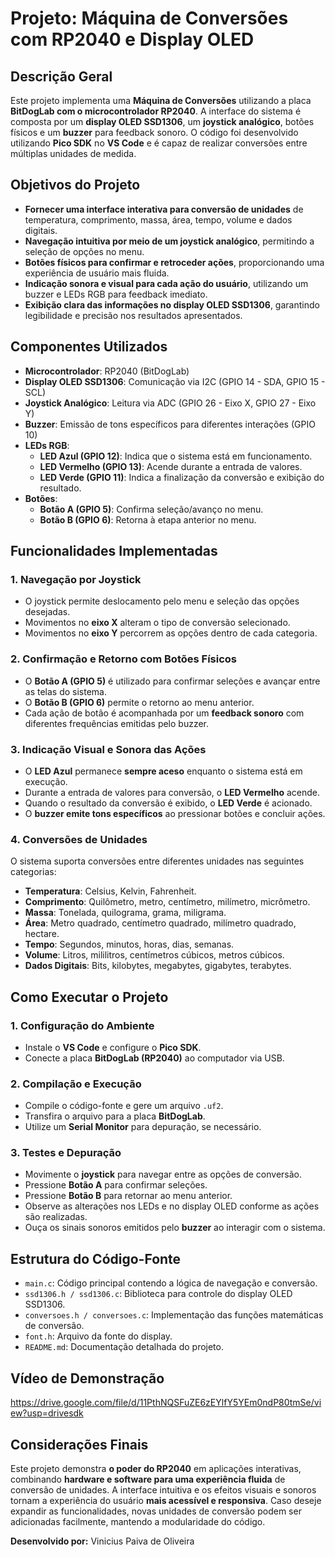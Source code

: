 # Projeto: Máquina de Conversões com RP2040 e Display OLED

## Descrição Geral

Este projeto implementa uma **Máquina de Conversões** utilizando a placa **BitDogLab com o microcontrolador RP2040**. A interface do sistema é composta por um **display OLED SSD1306**, um **joystick analógico**, botões físicos e um **buzzer** para feedback sonoro. O código foi desenvolvido utilizando **Pico SDK** no **VS Code** e é capaz de realizar conversões entre múltiplas unidades de medida.

## Objetivos do Projeto

- **Fornecer uma interface interativa para conversão de unidades** de temperatura, comprimento, massa, área, tempo, volume e dados digitais.
- **Navegação intuitiva por meio de um joystick analógico**, permitindo a seleção de opções no menu.
- **Botões físicos para confirmar e retroceder ações**, proporcionando uma experiência de usuário mais fluida.
- **Indicação sonora e visual para cada ação do usuário**, utilizando um buzzer e LEDs RGB para feedback imediato.
- **Exibição clara das informações no display OLED SSD1306**, garantindo legibilidade e precisão nos resultados apresentados.

## Componentes Utilizados

- **Microcontrolador**: RP2040 (BitDogLab)
- **Display OLED SSD1306**: Comunicação via I2C (GPIO 14 - SDA, GPIO 15 - SCL)
- **Joystick Analógico**: Leitura via ADC (GPIO 26 - Eixo X, GPIO 27 - Eixo Y)
- **Buzzer**: Emissão de tons específicos para diferentes interações (GPIO 10)
- **LEDs RGB**:
  - **LED Azul (GPIO 12)**: Indica que o sistema está em funcionamento.
  - **LED Vermelho (GPIO 13)**: Acende durante a entrada de valores.
  - **LED Verde (GPIO 11)**: Indica a finalização da conversão e exibição do resultado.
- **Botões**:
  - **Botão A (GPIO 5)**: Confirma seleção/avanço no menu.
  - **Botão B (GPIO 6)**: Retorna à etapa anterior no menu.

## Funcionalidades Implementadas

### 1. **Navegação por Joystick**
- O joystick permite deslocamento pelo menu e seleção das opções desejadas.
- Movimentos no **eixo X** alteram o tipo de conversão selecionado.
- Movimentos no **eixo Y** percorrem as opções dentro de cada categoria.

### 2. **Confirmação e Retorno com Botões Físicos**
- O **Botão A (GPIO 5)** é utilizado para confirmar seleções e avançar entre as telas do sistema.
- O **Botão B (GPIO 6)** permite o retorno ao menu anterior.
- Cada ação de botão é acompanhada por um **feedback sonoro** com diferentes frequências emitidas pelo buzzer.

### 3. **Indicação Visual e Sonora das Ações**
- O **LED Azul** permanece **sempre aceso** enquanto o sistema está em execução.
- Durante a entrada de valores para conversão, o **LED Vermelho** acende.
- Quando o resultado da conversão é exibido, o **LED Verde** é acionado.
- O **buzzer emite tons específicos** ao pressionar botões e concluir ações.

### 4. **Conversões de Unidades**
O sistema suporta conversões entre diferentes unidades nas seguintes categorias:
- **Temperatura**: Celsius, Kelvin, Fahrenheit.
- **Comprimento**: Quilômetro, metro, centímetro, milímetro, micrômetro.
- **Massa**: Tonelada, quilograma, grama, miligrama.
- **Área**: Metro quadrado, centímetro quadrado, milímetro quadrado, hectare.
- **Tempo**: Segundos, minutos, horas, dias, semanas.
- **Volume**: Litros, mililitros, centímetros cúbicos, metros cúbicos.
- **Dados Digitais**: Bits, kilobytes, megabytes, gigabytes, terabytes.

## Como Executar o Projeto

### 1. **Configuração do Ambiente**
- Instale o **VS Code** e configure o **Pico SDK**.
- Conecte a placa **BitDogLab (RP2040)** ao computador via USB.

### 2. **Compilação e Execução**
- Compile o código-fonte e gere um arquivo `.uf2`.
- Transfira o arquivo para a placa **BitDogLab**.
- Utilize um **Serial Monitor** para depuração, se necessário.

### 3. **Testes e Depuração**
- Movimente o **joystick** para navegar entre as opções de conversão.
- Pressione **Botão A** para confirmar seleções.
- Pressione **Botão B** para retornar ao menu anterior.
- Observe as alterações nos LEDs e no display OLED conforme as ações são realizadas.
- Ouça os sinais sonoros emitidos pelo **buzzer** ao interagir com o sistema.

## Estrutura do Código-Fonte

- `main.c`: Código principal contendo a lógica de navegação e conversão.
- `ssd1306.h / ssd1306.c`: Biblioteca para controle do display OLED SSD1306.
- `conversoes.h / conversoes.c`: Implementação das funções matemáticas de conversão.
- `font.h`: Arquivo da fonte do display.
- `README.md`: Documentação detalhada do projeto.

## Vídeo de Demonstração

https://drive.google.com/file/d/11PthNQSFuZE6zEYlfY5YEm0ndP80tmSe/view?usp=drivesdk

## Considerações Finais

Este projeto demonstra **o poder do RP2040** em aplicações interativas, combinando **hardware e software para uma experiência fluida** de conversão de unidades. A interface intuitiva e os efeitos visuais e sonoros tornam a experiência do usuário **mais acessível e responsiva**. Caso deseje expandir as funcionalidades, novas unidades de conversão podem ser adicionadas facilmente, mantendo a modularidade do código.

**Desenvolvido por:** Vinicius Paiva de Oliveira

